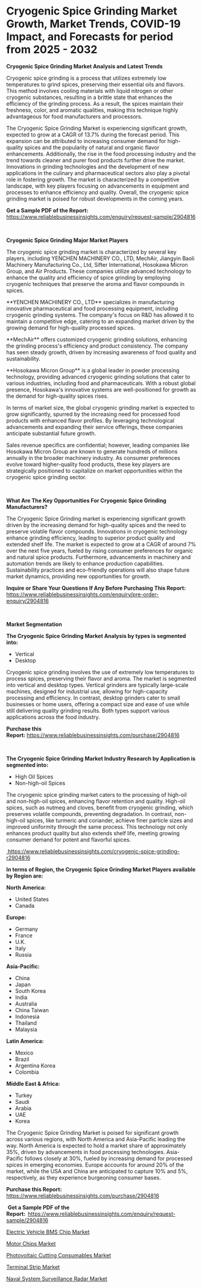 <p><h1>Cryogenic Spice Grinding Market Growth, Market Trends, COVID-19 Impact, and Forecasts for period from 2025 - 2032</h1></p><p><strong>Cryogenic Spice Grinding Market Analysis and Latest Trends</strong></p>
<p><p>Cryogenic spice grinding is a process that utilizes extremely low temperatures to grind spices, preserving their essential oils and flavors. This method involves cooling materials with liquid nitrogen or other cryogenic substances, resulting in a brittle state that enhances the efficiency of the grinding process. As a result, the spices maintain their freshness, color, and aromatic qualities, making this technique highly advantageous for food manufacturers and processors.</p><p>The Cryogenic Spice Grinding Market is experiencing significant growth, expected to grow at a CAGR of 13.7% during the forecast period. This expansion can be attributed to increasing consumer demand for high-quality spices and the popularity of natural and organic flavor enhancements. Additionally, the rise in the food processing industry and the trend towards cleaner and purer food products further drive the market. Innovations in grinding technologies and the development of new applications in the culinary and pharmaceutical sectors also play a pivotal role in fostering growth. The market is characterized by a competitive landscape, with key players focusing on advancements in equipment and processes to enhance efficiency and quality. Overall, the cryogenic spice grinding market is poised for robust developments in the coming years.</p></p>
<p><strong>Get a Sample PDF of the Report:&nbsp;</strong> <a href="https://www.reliablebusinessinsights.com/enquiry/request-sample/2904816?utm_campaign=96&utm_medium=2&utm_source=Github&utm_content=ia&utm_term=12032025&utm_id=cryogenic-spice-grinding">https://www.reliablebusinessinsights.com/enquiry/request-sample/2904816</a></p>
<p>&nbsp;</p>
<p><strong>Cryogenic Spice Grinding Major Market Players</strong></p>
<p><p>The cryogenic spice grinding market is characterized by several key players, including YENCHEN MACHINERY CO., LTD, MechAir, Jiangyin Baoli Machinery Manufacturing Co., Ltd, Sifter International, Hosokawa Micron Group, and Air Products. These companies utilize advanced technology to enhance the quality and efficiency of spice grinding by employing cryogenic techniques that preserve the aroma and flavor compounds in spices.</p><p>**YENCHEN MACHINERY CO., LTD** specializes in manufacturing innovative pharmaceutical and food processing equipment, including cryogenic grinding systems. The company's focus on R&D has allowed it to maintain a competitive edge, catering to an expanding market driven by the growing demand for high-quality processed spices.</p><p>**MechAir** offers customized cryogenic grinding solutions, enhancing the grinding process's efficiency and product consistency. The company has seen steady growth, driven by increasing awareness of food quality and sustainability.</p><p>**Hosokawa Micron Group** is a global leader in powder processing technology, providing advanced cryogenic grinding solutions that cater to various industries, including food and pharmaceuticals. With a robust global presence, Hosokawa's innovative systems are well-positioned for growth as the demand for high-quality spices rises.</p><p>In terms of market size, the global cryogenic grinding market is expected to grow significantly, spurred by the increasing need for processed food products with enhanced flavor profiles. By leveraging technological advancements and expanding their service offerings, these companies anticipate substantial future growth.</p><p>Sales revenue specifics are confidential; however, leading companies like Hosokawa Micron Group are known to generate hundreds of millions annually in the broader machinery industry. As consumer preferences evolve toward higher-quality food products, these key players are strategically positioned to capitalize on market opportunities within the cryogenic spice grinding sector.</p></p>
<p>&nbsp;</p>
<p><strong>What Are The Key Opportunities For Cryogenic Spice Grinding Manufacturers?</strong></p>
<p><p>The Cryogenic Spice Grinding market is experiencing significant growth driven by the increasing demand for high-quality spices and the need to preserve volatile flavor compounds. Innovations in cryogenic technology enhance grinding efficiency, leading to superior product quality and extended shelf life. The market is expected to grow at a CAGR of around 7% over the next five years, fueled by rising consumer preferences for organic and natural spice products. Furthermore, advancements in machinery and automation trends are likely to enhance production capabilities. Sustainability practices and eco-friendly operations will also shape future market dynamics, providing new opportunities for growth.</p></p>
<p><strong>Inquire or Share Your Questions If Any Before Purchasing This Report:</strong> <a href="https://www.reliablebusinessinsights.com/enquiry/pre-order-enquiry/2904816?utm_campaign=96&utm_medium=2&utm_source=Github&utm_content=ia&utm_term=12032025&utm_id=cryogenic-spice-grinding">https://www.reliablebusinessinsights.com/enquiry/pre-order-enquiry/2904816</a></p>
<p>&nbsp;</p>
<p><strong>Market Segmentation</strong></p>
<p><strong>The Cryogenic Spice Grinding Market Analysis by types is segmented into:</strong></p>
<p><ul><li>Vertical</li><li>Desktop</li></ul></p>
<p><p>Cryogenic spice grinding involves the use of extremely low temperatures to process spices, preserving their flavor and aroma. The market is segmented into vertical and desktop types. Vertical grinders are typically large-scale machines, designed for industrial use, allowing for high-capacity processing and efficiency. In contrast, desktop grinders cater to small businesses or home users, offering a compact size and ease of use while still delivering quality grinding results. Both types support various applications across the food industry.</p></p>
<p><strong>Purchase this Report:&nbsp;</strong><a href="https://www.reliablebusinessinsights.com/purchase/2904816?utm_campaign=96&utm_medium=2&utm_source=Github&utm_content=ia&utm_term=12032025&utm_id=cryogenic-spice-grinding">https://www.reliablebusinessinsights.com/purchase/2904816</a></p>
<p>&nbsp;</p>
<p><strong>The Cryogenic Spice Grinding Market Industry Research by Application is segmented into:</strong></p>
<p><ul><li>High Oil Spices</li><li>Non-high-oil Spices</li></ul></p>
<p><p>The cryogenic spice grinding market caters to the processing of high-oil and non-high-oil spices, enhancing flavor retention and quality. High-oil spices, such as nutmeg and cloves, benefit from cryogenic grinding, which preserves volatile compounds, preventing degradation. In contrast, non-high-oil spices, like turmeric and coriander, achieve finer particle sizes and improved uniformity through the same process. This technology not only enhances product quality but also extends shelf life, meeting growing consumer demand for potent and flavorful spices.</p></p>
<p><a href="https://www.reliablebusinessinsights.com/cryogenic-spice-grinding-r2904816?utm_campaign=96&utm_medium=2&utm_source=Github&utm_content=ia&utm_term=12032025&utm_id=cryogenic-spice-grinding">&nbsp;https://www.reliablebusinessinsights.com/cryogenic-spice-grinding-r2904816</a></p>
<p><strong>In terms of Region, the Cryogenic Spice Grinding Market Players available by Region are:</strong></p>
<p>
    <p> <strong> North America: </strong>
        <ul>
            <li>United States</li>
            <li>Canada</li>
        </ul>
        </p> 
    <p> <strong> Europe: </strong>
        <ul>
            <li>Germany</li>
            <li>France</li>
            <li>U.K.</li>
            <li>Italy</li>
            <li>Russia</li>
        </ul>
        </p> 
    <p> <strong> Asia-Pacific: </strong>
        <ul>
            <li>China</li>
            <li>Japan</li>
            <li>South Korea</li>
            <li>India</li>
            <li>Australia</li>
            <li>China Taiwan</li>
            <li>Indonesia</li>
            <li>Thailand</li>
            <li>Malaysia</li>
        </ul>
        </p> 
    <p> <strong> Latin America: </strong>
        <ul>
            <li>Mexico</li>
            <li>Brazil</li>
            <li>Argentina Korea</li>
            <li>Colombia</li>
        </ul>
        </p> 
    <p> <strong> Middle East & Africa: </strong>
        <ul>
            <li>Turkey</li>
            <li>Saudi</li>
            <li>Arabia</li>
            <li>UAE</li>
            <li>Korea</li>
        </ul>
    </p>
    </p>
<p><p>The Cryogenic Spice Grinding Market is poised for significant growth across various regions, with North America and Asia-Pacific leading the way. North America is expected to hold a market share of approximately 35%, driven by advancements in food processing technologies. Asia-Pacific follows closely at 30%, fueled by increasing demand for processed spices in emerging economies. Europe accounts for around 20% of the market, while the USA and China are anticipated to capture 10% and 5%, respectively, as they experience burgeoning consumer bases.</p></p>
<p><strong>Purchase this Report: </strong><a href="https://www.reliablebusinessinsights.com/purchase/2904816?utm_campaign=96&utm_medium=2&utm_source=Github&utm_content=ia&utm_term=12032025&utm_id=cryogenic-spice-grinding">https://www.reliablebusinessinsights.com/purchase/2904816</a></p>
<p>&nbsp;<strong>Get a Sample PDF of the Report:&nbsp;&nbsp;</strong><a href="https://www.reliablebusinessinsights.com/enquiry/request-sample/2904816?utm_campaign=96&utm_medium=2&utm_source=Github&utm_content=ia&utm_term=12032025&utm_id=cryogenic-spice-grinding">https://www.reliablebusinessinsights.com/enquiry/request-sample/2904816</a></p>
<p><strong></strong></p>
<p><p><a href="https://github.com/mabutironaldo/Market-Research-Report-List-7/blob/main/electric-vehicle-bms-chip-market.md?utm_campaign=96&utm_medium=2&utm_source=Github&utm_content=ia&utm_term=12032025&utm_id=cryogenic-spice-grinding">Electric Vehicle BMS Chip Market</a></p><p><a href="https://github.com/failarustic/Market-Research-Report-List-1/blob/main/motor-chips-market.md?utm_campaign=96&utm_medium=2&utm_source=Github&utm_content=ia&utm_term=12032025&utm_id=cryogenic-spice-grinding">Motor Chips Market</a></p><p><a href="https://github.com/maaniwilka9y/Market-Research-Report-List-1/blob/main/photovoltaic-cutting-consumables-market.md?utm_campaign=96&utm_medium=2&utm_source=Github&utm_content=ia&utm_term=12032025&utm_id=cryogenic-spice-grinding">Photovoltaic Cutting Consumables Market</a></p><p><a href="https://github.com/damjiederyd/Market-Research-Report-List-1/blob/main/terminal-strip-market.md?utm_campaign=96&utm_medium=2&utm_source=Github&utm_content=ia&utm_term=12032025&utm_id=cryogenic-spice-grinding">Terminal Strip Market</a></p><p><a href="https://github.com/AshikRahman991/Market-Research-Report-List-1/blob/main/naval-system-surveillance-radar-market.md?utm_campaign=96&utm_medium=2&utm_source=Github&utm_content=ia&utm_term=12032025&utm_id=cryogenic-spice-grinding">Naval System Surveillance Radar Market</a></p></p>
